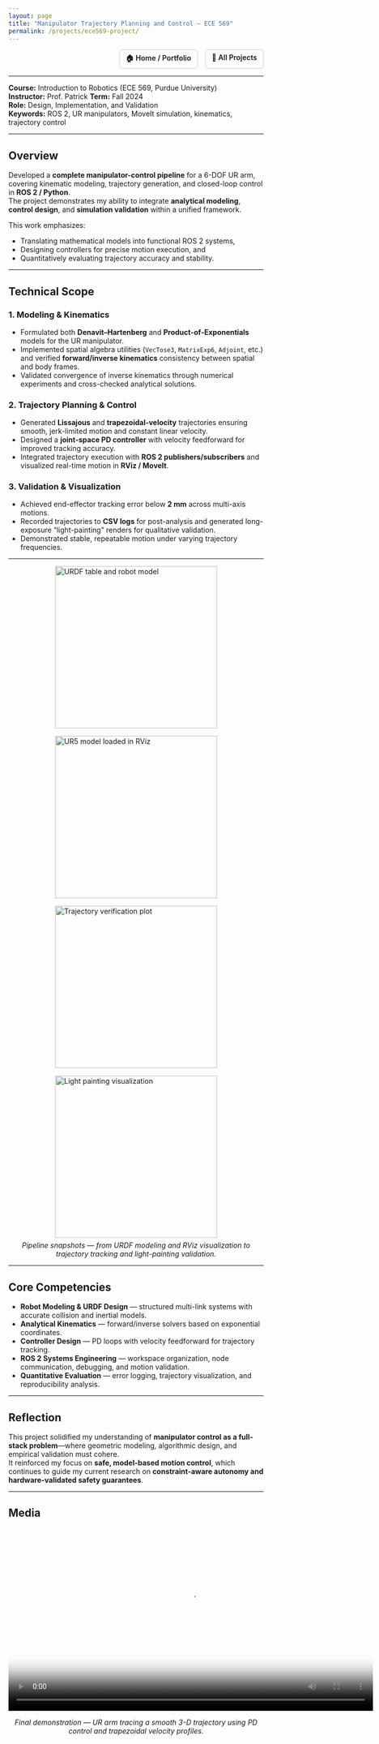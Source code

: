 ```yaml
---
layout: page
title: "Manipulator Trajectory Planning and Control — ECE 569"
permalink: /projects/ece569-project/
---
```


<div style="display:flex; justify-content:flex-end; gap:15px; margin-bottom:10px;">
  <a href="/portfolio/" style="font-weight:600; text-decoration:none; border:1px solid #ccc; padding:6px 12px; border-radius:6px;">🏠 Home / Portfolio</a>
  <a href="/projects/" style="font-weight:600; text-decoration:none; border:1px solid #ccc; padding:6px 12px; border-radius:6px;">📂 All Projects</a>
</div>

---

**Course:** Introduction to Robotics (ECE 569, Purdue University)  
**Instructor:** Prof. Patrick
**Term:** Fall 2024  
**Role:** Design, Implementation, and Validation  
**Keywords:** ROS 2, UR manipulators, MoveIt simulation, kinematics, trajectory control  

---

## Overview
Developed a **complete manipulator-control pipeline** for a 6-DOF UR arm, covering kinematic modeling, trajectory generation, and closed-loop control in **ROS 2 / Python**.  
The project demonstrates my ability to integrate **analytical modeling**, **control design**, and **simulation validation** within a unified framework.

This work emphasizes:
- Translating mathematical models into functional ROS 2 systems,  
- Designing controllers for precise motion execution, and  
- Quantitatively evaluating trajectory accuracy and stability.

---

## Technical Scope

### 1. Modeling & Kinematics
- Formulated both **Denavit–Hartenberg** and **Product-of-Exponentials** models for the UR manipulator.  
- Implemented spatial algebra utilities (`VecTose3`, `MatrixExp6`, `Adjoint`, etc.) and verified **forward/inverse kinematics** consistency between spatial and body frames.  
- Validated convergence of inverse kinematics through numerical experiments and cross-checked analytical solutions.

### 2. Trajectory Planning & Control
- Generated **Lissajous** and **trapezoidal-velocity** trajectories ensuring smooth, jerk-limited motion and constant linear velocity.  
- Designed a **joint-space PD controller** with velocity feedforward for improved tracking accuracy.  
- Integrated trajectory execution with **ROS 2 publishers/subscribers** and visualized real-time motion in **RViz / MoveIt**.

### 3. Validation & Visualization
- Achieved end-effector tracking error below **2 mm** across multi-axis motions.  
- Recorded trajectories to **CSV logs** for post-analysis and generated long-exposure “light-painting” renders for qualitative validation.  
- Demonstrated stable, repeatable motion under varying trajectory frequencies.

---

<div style="display:flex; flex-wrap:wrap; gap:15px; justify-content:center;">
  <img src="/assets/img/lab1_table.png" width="320px" alt="URDF table and robot model">
  <img src="/assets/img/step6_step2.png" width="320px" alt="UR5 model loaded in RViz">
  <img src="/assets/img/figure41x.png" width="320px" alt="Trajectory verification plot">
  <img src="/assets/img/capture3.png" width="320px" alt="Light painting visualization">
</div>

<p style="text-align:center; margin-top:6px;"><em>Pipeline snapshots — from URDF modeling and RViz visualization to trajectory tracking and light-painting validation.</em></p>

---

## Core Competencies
- **Robot Modeling & URDF Design** — structured multi-link systems with accurate collision and inertial models.  
- **Analytical Kinematics** — forward/inverse solvers based on exponential coordinates.  
- **Controller Design** — PD loops with velocity feedforward for trajectory tracking.  
- **ROS 2 Systems Engineering** — workspace organization, node communication, debugging, and motion validation.  
- **Quantitative Evaluation** — error logging, trajectory visualization, and reproducibility analysis.  

---

## Reflection
This project solidified my understanding of **manipulator control as a full-stack problem**—where geometric modeling, algorithmic design, and empirical validation must cohere.  
It reinforced my focus on **safe, model-based motion control**, which continues to guide my current research on **constraint-aware autonomy and hardware-validated safety guarantees**.

---

## Media
<div style="text-align:center;">
  <video width="720" controls poster="/assets/img/figure41x.png">
    <source src="/assets/videos/ece569_demo.mp4" type="video/mp4">
    Your browser does not support HTML video.
  </video>
  <p><em>Final demonstration — UR arm tracing a smooth 3-D trajectory using PD control and trapezoidal velocity profiles.</em></p>
</div>
